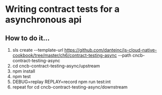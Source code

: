 # Writing contract tests for a asynchronous api

## How to do it...
1. sls create --template-url https://github.com/danteinc/js-cloud-native-cookbook/tree/master/ch6/contract-testing-async --path cncb-contract-testing-async
2. cd cncb-contract-testing-async/upstream
3. npm install
4. npm test
5. DEBUG=replay REPLAY=record npm run test:int
6. repeat for cd cncb-contract-testing-async/downstream
